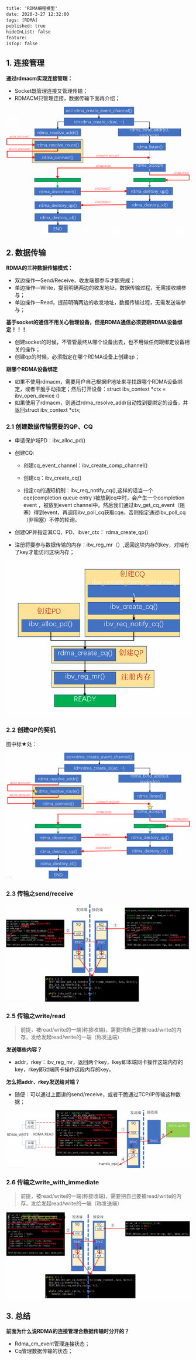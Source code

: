 ```
title: 'RDMA编程模型'
date: 2020-3-27 12:32:00
tags: [RDMA]
published: true
hideInList: false
feature: 
isTop: false
```

## 1. 连接管理

**通过rdmacm实现连接管理：**

- Socket既管理连接又管理传输；
- RDMACM只管理连接，数据传输下面再介绍；

![image-20240112103524032](./rdma1.assets/image-20240112103524032.png)

## 2. 数据传输

**RDMA的三种数据传输模式：**
- 双边操作—Send/Receive，收发端都参与才能完成；
- 单边操作—Write，提前明确两边的收发地址，数据传输过程，无需接收端参与；
- 单边操作—Read，提前明确两边的收发地址，数据传输过程，无需发送端参与；

**基于socket的通信不用关心物理设备，但是RDMA通信必须要跟RDMA设备绑定！！！**

- 创建socket的时候，不管管最终从哪个设备出去，也不用做任何跟绑定设备相关的操作；
- 创建qp的时候，必须指定在哪个RDMA设备上创建qp；

**跟哪个RDMA设备绑定**
- 如果不使用rdmacm，需要用户自己根据IP地址来寻找跟哪个RDMA设备绑定，或者干脆手动指定；然后打开设备：struct ibv_context *ctx = ibv_open_device ()
- 如果使用了rdmacm，则通过rdma_resolve_addr自动找到要绑定的设备，并返回struct ibv_context *ctx;

### 2.1 创建数据传输需要的QP、CQ

- 申请保护域PD：ibv_alloc_pd()

- 创建CQ:

  - 创建cq_event_channel：ibv_create_comp_channel()

  - 创建cq：ibv_create_cq()

  - 指定cq的通知机制：ibv_req_notify_cq(),这样的话当一个cqe(completion queue entry )被放到cq中时，会产生一个completion event ，被放到event channel中。然后我们通过ibv_get_cq_event（阻塞）得到event，再调用ibv_poll_cq获取cqe。否则指定通过ibv_poll_cq（非阻塞）不停的轮询。

- 创建QP并指定其CQ、PD、ibver_ctx： rdma_create_qp()
- 注册将要参与数据传输的内存：ibv_reg_mr（）,返回这块内存的key，对端有了key才能访问这块内存；

![image-20240112104224555](./rdma1.assets/image-20240112104224555.png)

### 2.2 创建QP的契机

图中标★处：

![image-20240112104401115](./rdma1.assets/image-20240112104401115.png)

### 2.3 传输之send/receive

![image-20240112104551551](./rdma1.assets/image-20240112104551551.png)

### 2.5 传输之write/read

> 前提，被read/write的一端(称接收端)，需要把自己要被read/write的内存，发给发起read/write的一端（称发送端）

**发送哪些内容？**

- addr，rkey：ibv_reg_mr，返回两个key，lkey即本端网卡操作这端内存的key，rkey即对端网卡操作这段内存的key。

**怎么把addr、rkey发送给对端？**

- 随便：可以通过上面讲的send/receive，或者干脆通过TCP/IP传输这种数据；

![image-20240112104751376](./rdma1.assets/image-20240112104751376.png)

### 2.6 传输之write_with_immediate

> 前提，被read/write的一端(称接收端)，需要把自己要被read/write的内存，发给发起read/write的一端（称发送端）

![image-20240112104856223](./rdma1.assets/image-20240112104856223.png)

## 3. 总结

**前面为什么说RDMA的连接管理合数据传输时分开的？**

- Rdma_cm_event管理连接状态；
- Cq管理数据传输的状态；
